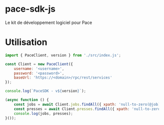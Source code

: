 # pace-sdk-js
Le kit de développement logiciel pour Pace

# Utilisation

```js
import { PaceClient, version } from './src/index.js';

const Client = new PaceClient({
    username: '<username>',
    password: '<password>',
    baseUrl: 'https://<domain>/rpc/rest/services'
});

console.log(`PaceSDK - v${version}`);

(async function () {
    const jobs = await Client.jobs.findAll({ xpath: 'null-to-zero(@job) > 0' });
    const presses = await Client.presses.findAll({ xpath: 'null-to-zero(@id) > 0' });
    console.log(jobs, presses);
}());
```
